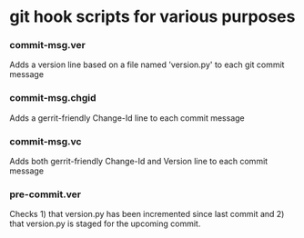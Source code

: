 # git hook scripts for various purposes

### commit-msg.ver

Adds a version line based on a file named 'version.py' to each git commit message

### commit-msg.chgid

Adds a gerrit-friendly Change-Id line to each commit message

### commit-msg.vc

Adds both gerrit-friendly Change-Id and Version line to each commit message

### pre-commit.ver

Checks 1) that version.py has been incremented since last commit and
2) that version.py is staged for the upcoming commit.

